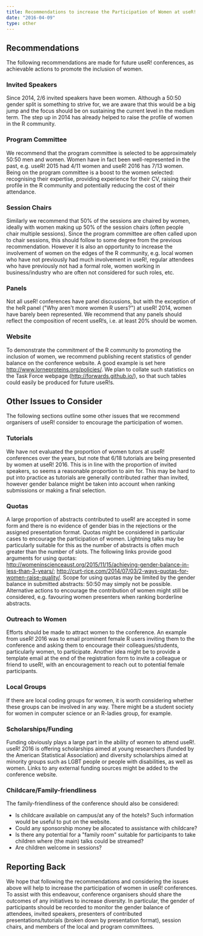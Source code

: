 ```yaml
---
title: Recommendations to increase the Participation of Women at useR! Conferences
date: "2016-04-09"
type: other
---
```


## Recommendations

The following recommendations are made for future useR! conferences, as achievable actions to promote the inclusion of women.

### Invited Speakers

Since 2014, 2/6 invited speakers have been women. Although a 50:50 gender split is something to strive for, we are aware that this would be a big jump and the focus should be on sustaining the current level in the medium term. The step up in 2014 has already helped to raise the profile of women in the R community.

### Program Committee

We recommend that the program committee is selected to be approximately 50:50 men and women. Women have in fact been well-represented in the past, e.g. useR! 2015 had 4/11 women and useR! 2016 has 7/13 women. Being on the program committee is a boost to the women selected: recognising their expertise, providing experience for their CV, raising their profile in the R community and potentially reducing the cost of their attendance.

### Session Chairs

Similarly we recommend that 50% of the sessions are chaired by women, ideally with women making up 50% of the session chairs (often people chair multiple sessions). Since the program committee are often called upon to chair sessions, this should follow to some degree from the previous recommendation. However it is also an opportunity to increase the involvement of women on the edges of the R community, e.g. local women who have not previously had much involvement in useR!, regular attendees who have previously not had a formal role, women working in business/industry who are often not considered for such roles, etc.

### Panels

Not all useR! conferences have panel discussions, but with the exception of the heR panel ("Why aren't more women R users?") at useR! 2014, women have barely been represented. We recommend that any panels should reflect the composition of recent useR!s, i.e. at least 20% should be women.

### Website

To demonstrate the commitment of the R community to promoting the inclusion of women, we recommend publishing recent statistics of gender balance on the conference website. A good example is set here
http://www.lorneproteins.org/policies/.
We plan to collate such statistics on the Task Force webpage (http://forwards.github.io/), so that such tables could easily be produced for future useR!s. 

## Other Issues to Consider

The following sections outline some other issues that we recommend organisers of useR! consider to encourage the participation of women.

### Tutorials

We have not evaluated the proportion of women tutors at useR! conferences over the years, but note that 6/18 tutorials are being presented by women at useR! 2016. This is in line with the proportion of invited speakers, so seems a reasonable proportion to aim for. This may be hard to put into practice as tutorials are generally contributed rather than invited, however gender balance might be taken into account when ranking submissions or making a final selection.

### Quotas

A large proportion of abstracts contributed to useR! are accepted in some form and there is no evidence of gender bias in the rejections or the assigned presentation format. Quotas might be considered in particular cases to encourage the participation of women. Lightning talks may be particularly suitable for this as the number of abstracts is often much greater than the number of slots. The following links provide good arguments for using quotas:  http://womeninscienceaust.org/2015/11/15/achieving-gender-balance-in-less-than-3-years/; http://curt-rice.com/2014/07/03/2-ways-quotas-for-women-raise-quality/. Scope for using quotas may be limited by the gender balance in submitted abstracts: 50:50 may simply not be possible. Alternative actions to encourage the contribution of women might still be considered, e.g. favouring women presenters when ranking borderline abstracts.

### Outreach to Women

Efforts should be made to attract women to the conference. An example from useR! 2016 was to email prominent female R users inviting them to the conference and asking them to encourage their colleagues/students, particularly women, to participate. Another idea might be to provide a template email at the end of the registration form to invite a colleague or friend to useR!, with an encouragement to reach out to potential female participants. 

### Local Groups

If there are local coding groups for women, it is worth considering whether these groups can be involved in any way. There might be a student society for women in computer science or an R-ladies group, for example.

### Scholarships/Funding

Funding obviously plays a large part in the ability of women to attend useR!. useR! 2016 is offering scholarships aimed at young researchers (funded by the American Statistical Association) and diversity scholarships aimed at minority groups such as LGBT people or people with disabilities, as well as women. Links to any external funding sources might be added to the conference website.

### Childcare/Family-friendliness

The family-friendliness of the conference should also be considered:

 * Is childcare available on campus/at any of the hotels? Such information would be useful to put on the website. 
 * Could any sponsorship money be allocated to assistance with childcare?
 * Is there any potential for a "family room" suitable for participants to take children where (the main) talks could be streamed?
 * Are children welcome in sessions?
 
## Reporting Back
 
We hope that following the recommendations and considering the issues above will help to increase the participation of women in useR! conferences. To assist with this endeavour, conference organisers should share the outcomes of any initiatives to increase diversity. In particular, the gender of participants should be recorded to monitor the gender balance of attendees, invited speakers, presenters of contributed presentations/tutorials (broken down by presentation format), session chairs, and members of the local and program committees.
